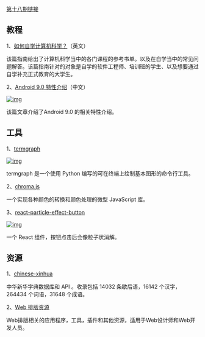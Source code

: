 [第十八期链接](https://github.com/ruanyf/weekly/blob/master/docs/issue-18.md)

## 教程

1、[如何自学计算机科学？](https://teachyourselfcs.com/)（英文）

该篇指南给出了计算机科学当中的各门课程的参考书单。以及在自学当中的常见问题解答。该篇指南针对的对象是自学的软件工程师、培训班的学生、以及想要通过自学补充正式教育的大学生。

2、[Android 9.0 特性介绍](https://www.mobile01.com/topicdetail.php?f=565&t=5535941)（中文）

[![img](https://camo.githubusercontent.com/e26d3dbb08eb2dfd9b040df0ef19270ccc9f23958046ad44a3665a26ef8c23e9/68747470733a2f2f7777772e77616e67626173652e636f6d2f626c6f67696d672f61737365742f3230313830382f6267323031383038313731362e6a7067)](https://camo.githubusercontent.com/e26d3dbb08eb2dfd9b040df0ef19270ccc9f23958046ad44a3665a26ef8c23e9/68747470733a2f2f7777772e77616e67626173652e636f6d2f626c6f67696d672f61737365742f3230313830382f6267323031383038313731362e6a7067)

该篇文章介绍了Android 9.0 的相关特性介绍。

## 工具

1、[termgraph](https://github.com/mkaz/termgraph)

[![img](https://camo.githubusercontent.com/7ab6d3fbdb1a4878fb152502008074428671ddf67eb294c03d02f85fa278a06f/68747470733a2f2f7777772e77616e67626173652e636f6d2f626c6f67696d672f61737365742f3230313830382f6267323031383038313731382e6a7067)](https://camo.githubusercontent.com/7ab6d3fbdb1a4878fb152502008074428671ddf67eb294c03d02f85fa278a06f/68747470733a2f2f7777772e77616e67626173652e636f6d2f626c6f67696d672f61737365742f3230313830382f6267323031383038313731382e6a7067)

termgraph 是一个使用 Python 编写的可在终端上绘制基本图形的命令行工具。

2、[chroma.js](https://github.com/gka/chroma.js)

一个实现各种颜色的转换和颜色处理的微型 JavaScript 库。

3、[react-particle-effect-button](https://github.com/transitive-bullshit/react-particle-effect-button)

[![img](https://camo.githubusercontent.com/c46ce2ad05037fe5a5004b16d00901566ba07932e1547233b037df2f730ace33/68747470733a2f2f7777772e77616e67626173652e636f6d2f626c6f67696d672f61737365742f3230313830382f6267323031383038313732302e6a7067)](https://camo.githubusercontent.com/c46ce2ad05037fe5a5004b16d00901566ba07932e1547233b037df2f730ace33/68747470733a2f2f7777772e77616e67626173652e636f6d2f626c6f67696d672f61737365742f3230313830382f6267323031383038313732302e6a7067)

一个 React 组件，按钮点击后会像粒子状消解。

## 资源

1、[chinese-xinhua](https://github.com/pwxcoo/chinese-xinhua)

中华新华字典数据库和 API 。收录包括 14032 条歇后语，16142 个汉字，264434 个词语，31648 个成语。

2、[Web 排版资源](https://betterwebtype.com/web-typography-resources)

Web排版相关的应用程序，工具，插件和其他资源，适用于Web设计师和Web开发人员。
